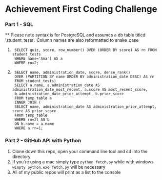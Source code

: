 # Achievement First Coding Challenge
### Part 1 - SQL
** Please note syntax is for PostgreSQL and assumes a db table titled 'student_tests'. Column names are also reformatted to snake_case

1. ```SELECT quiz, score FROM (
    SELECT quiz, score, row_number() OVER (ORDER BY score) AS rn FROM student_tests
    WHERE name='Ana') AS a
    WHERE rn=2;

2. ```WITH temp_table AS (
    SELECT name, administration_date, score, dense_rank()
    OVER (PARTITION BY name ORDER BY administration_date DESC) AS rn
    FROM student_tests)
    SELECT a.name, a.administration_date AS administration_date_most_recent, a.score AS most_recent_score,
    b.administration_date_prior_attempt, b.prior_score
    FROM temp_table a
    INNER JOIN (
    SELECT name, administration_date AS administration_prior_attempt, score AS prior_score
    FROM temp_table
    WHERE rn=2) AS b
    ON b.name = a.name
    WHERE a.rn=1;

### Part 2 - GitHub API with Python
1. Clone down this repo, open your command line tool and cd into the directory
2. If you're using a mac simply type ```python fetch.py``` while with windows ```winpty python.exe fetch.py``` will be necessary
3. All of my public repos will print as a list to the console
